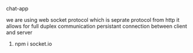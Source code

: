  chat-app

we are using web socket protocol which is seprate protocol from http
it allows for full duplex communication
persistant connection between client and server
1. npm i socket.io